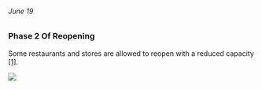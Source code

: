 ###### June 19

### Phase 2 Of Reopening 

Some restaurants and stores are allowed to reopen with a reduced capacity [[1]](https://www.seattlemet.com/health-and-wellness/2020/08/seattle-s-coronavirus-timeline-from-toilet-paper-to-mask-laws). 

![](https://images.unsplash.com/photo-1535581652167-3a26c90bbf86?ixlib=rb-1.2.1&ixid=eyJhcHBfaWQiOjEyMDd9&auto=format&fit=crop&w=750&q=80)